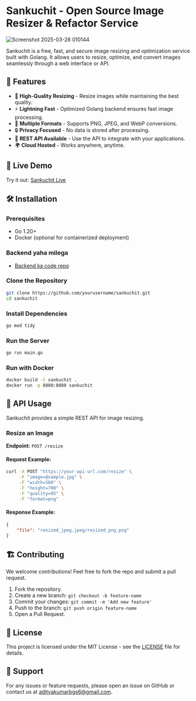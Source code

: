 # Sankuchit - Open Source Image Resizer & Refactor Service

![Screenshot 2025-03-28 010144](https://github.com/user-attachments/assets/1c5536cf-fc9c-4200-a713-0e85b32254cc)

Sankuchit is a free, fast, and secure image resizing and optimization service built with Golang. It allows users to resize, optimize, and convert images seamlessly through a web interface or API.

## 🚀 Features

- 🌟 **High-Quality Resizing** - Resize images while maintaining the best quality.
- ⚡ **Lightning Fast** - Optimized Golang backend ensures fast image processing.
- 🔄 **Multiple Formats** - Supports PNG, JPEG, and WebP conversions.
- 🔒 **Privacy Focused** - No data is stored after processing.
- 📡 **REST API Available** - Use the API to integrate with your applications.
- 🌍 **Cloud Hosted** - Works anywhere, anytime.

## 📸 Live Demo

Try it out: [Sankuchit Live](https://adityasinghvats.github.io/sankuchit/)

## 🛠 Installation

### Prerequisites

- Go 1.20+
- Docker (optional for containerized deployment)

### Backend yaha milega
- [Backend ka code repo](https://github.com/Adityasinghvats/sankuchit-backend)

### Clone the Repository

```sh
git clone https://github.com/yourusername/sankuchit.git
cd sankuchit
```

### Install Dependencies

```sh
go mod tidy
```

### Run the Server

```sh
go run main.go
```

### Run with Docker

```sh
docker build -t sankuchit .
docker run -p 8080:8080 sankuchit
```

## 📡 API Usage

Sankuchit provides a simple REST API for image resizing.

### Resize an Image

**Endpoint:** `POST /resize`

#### Request Example:
```sh
curl -X POST "https://your-api-url.com/resize" \
     -F "image=@sample.jpg" \
     -F "width=500" \
     -F "height=700" \
     -F "quality=95" \
     -F "format=png"
```

#### Response Example:
```json
{
    "file": "resized_jpeg.jpeg/resized_png.png"
}
```

## 🏗️ Contributing

We welcome contributions! Feel free to fork the repo and submit a pull request.

1. Fork the repository.
2. Create a new branch: `git checkout -b feature-name`
3. Commit your changes: `git commit -m 'Add new feature'`
4. Push to the branch: `git push origin feature-name`
5. Open a Pull Request.

## 📄 License

This project is licensed under the MIT License - see the [LICENSE](LICENSE) file for details.

## 💬 Support

For any issues or feature requests, please open an issue on GitHub or contact us at [adityakumarbgs6@gmail.com](mailto:adityakumarbgs6@gmail.com).

